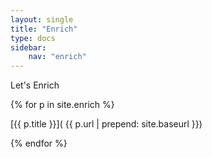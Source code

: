 ```yaml
---
layout: single
title: "Enrich"
type: docs
sidebar:
    nav: "enrich"
---
```


Let's Enrich

{% for p in site.enrich %}

[{{ p.title }}]( {{ p.url | prepend: site.baseurl }})

{% endfor %}